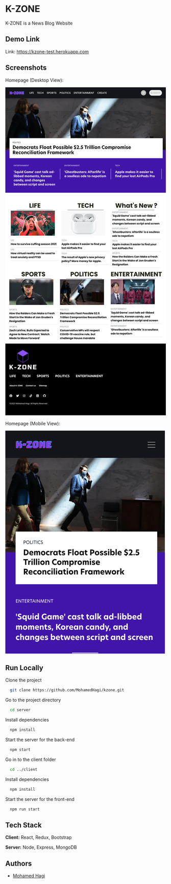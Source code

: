 
# K-ZONE
K-ZONE is a News Blog Website

## Demo Link

Link: https://kzone-test.herokuapp.com






## Screenshots

Homepage (Desktop View):

![ScreenShot 1](https://raw.githubusercontent.com/MohamedHagi/kzone/master/images/rsz_2kzone1.png)

Homepage (Mobile View):

![ScreenShot 1](https://raw.githubusercontent.com/MohamedHagi/kzone/master/images/rsz_kzone6.png)

## Run Locally

Clone the project

```bash
  git clone https://github.com/MohamedHagi/kzone.git
```

Go to the project directory

```bash
  cd server
```

Install dependencies

```bash
  npm install
```

Start the server for the back-end

```bash
  npm start
```

Go in to the client folder
```bash
  cd ../client
```
Install dependencies

```bash
  npm install
```
Start the server for the front-end

```bash
  npm run start
```


## Tech Stack

**Client:** React, Redux, Bootstrap 

**Server:** Node, Express, MongoDB


## Authors

- [Mohamed Hagi](https://www.github.com/MohamedHagi)

